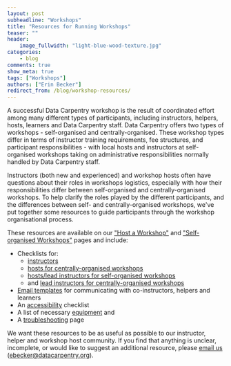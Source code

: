 ```yaml
---
layout: post
subheadline: "Workshops"
title: "Resources for Running Workshops"
teaser: ""
header:
    image_fullwidth: "light-blue-wood-texture.jpg"
categories:
    - blog
comments: true
show_meta: true
tags: ["Workshops"]
authors: ["Erin Becker"]
redirect_from: /blog/workshop-resources/
---
```


A successful Data Carpentry workshop is the result of coordinated effort among many different types of participants, including instructors, helpers, hosts, learners and Data Carpentry staff. Data Carpentry offers two types of workshops - self-organised and centrally-organised. These workshop types differ in terms of instructor training requirements, fee structures, and participant responsibilities - with local hosts and instructors at self-organised workshops taking on administrative responsibilities normally handled by Data Carpentry staff.  

Instructors (both new and experienced) and workshop hosts often have questions about their roles in workshops logistics, especially with how their responsibilities differ between self-organised and centrally-organised workshops. To help clarify the roles played by the different participants, and the differences between self- and centrally-organised workshops, we've put together some resources to guide participants through the workshop organisational process.  

These resources are available on our ["Host a Workshop"](/workshops-host/) and ["Self-organised Workshops"](/self-organised-workshops/) pages and include:  

- Checklists for:  
    - [instructors](/instructor-checklist/)  
    - [hosts for centrally-organised workshops](/host-checklist/)
    - [hosts/lead instructors for self-organised workshops](/self-org-lead/) 
    - and [lead instructors for centrally-organised workshops](/hosted-lead/)  
- [Email templates](/email-templates/) for communicating with co-instructors, helpers and learners  
- An [accessibility](/accessibility/) checklist  
- A list of necessary [equipment](/equipment-checklist/) and  
- A [troubleshooting](/troubleshooting/) page  

We want these resources to be as useful as possible to our instructor, helper and workshop host community. If you find that anything is unclear, incomplete, or would like to suggest an additional resource, please [email us](mailto:ebecker@datacarpentry.org) (ebecker@datacarpentry.org).  
